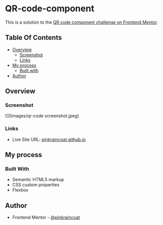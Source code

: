 # QR-code-component

This is a solution to the [QR code component challenge on Frontend Mentor](https://www.frontendmentor.io/challenges/qr-code-component-iux_sIO_H).

## Table Of Contents

- [Overview](#overview)
  - [Screenshot](#screenshot)
  - [Links](#links)
- [My process](#my-process)
  - [Built with](#built-with)
- [Author](#author)  

## Overview

### Screenshot
![](images/qr-code screenshot.jpeg)
### Links
- Live Site URL: [pinkraincoat.github.io](https://pinkraincoat.github.io/QR-code-component/)

## My process

### Built With

- Semantic HTML5 markup
- CSS custom properties
- Flexbox

## Author
- Frontend Mentor - [@pinkraincoat](https://www.frontendmentor.io/profile/pinkraincoat)

